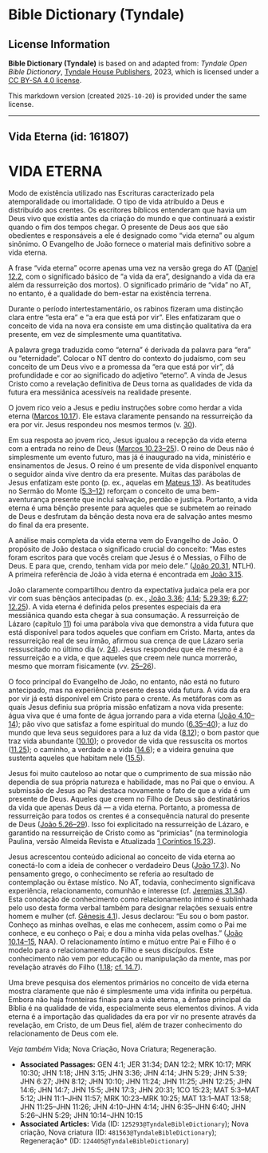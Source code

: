 # Bible Dictionary (Tyndale)

## License Information

**Bible Dictionary (Tyndale)** is based on and adapted from: _Tyndale Open Bible Dictionary_, [Tyndale House Publishers](https://tyndaleopenresources.com/), 2023, which is licensed under a [CC BY-SA 4.0 license](https://creativecommons.org/licenses/by-sa/4.0/legalcode.en).

This markdown version (created `2025-10-20`) is provided under the same license.



--------------------------------

## Vida Eterna (id: 161807)

VIDA ETERNA
===========

Modo de existência utilizado nas Escrituras caracterizado pela atemporalidade ou imortalidade. O tipo de vida atribuído a Deus e distribuído aos crentes. Os escritores bíblicos entenderam que havia um Deus vivo que existia antes da criação do mundo e que continuará a existir quando o fim dos tempos chegar. O presente de Deus aos que são obedientes e responsáveis a ele é designado como “vida eterna” ou algum sinônimo. O Evangelho de João fornece o material mais definitivo sobre a vida eterna.

A frase “vida eterna” ocorre apenas uma vez na versão grega do AT ([Daniel 12\.2](https://ref.ly/Dan12:2), com o significado básico de “a vida da era”, designando a vida da era além da ressurreição dos mortos). O significado primário de “vida” no AT, no entanto, é a qualidade do bem\-estar na existência terrena.

Durante o período intertestamentário, os rabinos fizeram uma distinção clara entre “esta era” e “a era que está por vir”. Eles enfatizaram que o conceito de vida na nova era consiste em uma distinção qualitativa da era presente, em vez de simplesmente uma quantitativa.

A palavra grega traduzida como “eterna” é derivada da palavra para “era” ou “eternidade”. Colocar o NT dentro do contexto do judaísmo, com seu conceito de um Deus vivo e a promessa da “era que está por vir”, dá profundidade e cor ao significado do adjetivo “eterno”. A vinda de Jesus Cristo como a revelação definitiva de Deus torna as qualidades de vida da futura era messiânica acessíveis na realidade presente.

O jovem rico veio a Jesus e pediu instruções sobre como herdar a vida eterna ([Marcos 10\.17](https://ref.ly/Mark10:17)). Ele estava claramente pensando na ressurreição da era por vir. Jesus respondeu nos mesmos termos (v. [30](https://ref.ly/Mark10:30)).

Em sua resposta ao jovem rico, Jesus igualou a recepção da vida eterna com a entrada no reino de Deus ([Marcos 10\.23–25](https://ref.ly/Mark10:23-Mark10:25)). O reino de Deus não é simplesmente um evento futuro, mas já é inaugurado na vida, ministério e ensinamentos de Jesus. O reino é um presente de vida disponível enquanto o seguidor ainda vive dentro da era presente. Muitas das parábolas de Jesus enfatizam este ponto (p. ex., aquelas em [Mateus 13](https://ref.ly/Matt13:1-Matt13:58)). As beatitudes no Sermão do Monte ([5\.3–12](https://ref.ly/Matt5:3-Matt5:12)) reforçam o conceito de uma bem\-aventurança presente que inclui salvação, perdão e justiça. Portanto, a vida eterna é uma bênção presente para aqueles que se submetem ao reinado de Deus e desfrutam da bênção desta nova era de salvação antes mesmo do final da era presente.

A análise mais completa da vida eterna vem do Evangelho de João. O propósito de João destaca o significado crucial do conceito: “Mas estes foram escritos para que vocês creiam que Jesus é o Messias, o Filho de Deus. E para que, crendo, tenham vida por meio dele.” ([João 20\.31](https://ref.ly/John20:31), NTLH). A primeira referência de João à vida eterna é encontrada em [João 3\.15](https://ref.ly/John3:15).

João claramente compartilhou dentro da expectativa judaica pela era por vir com suas bênçãos antecipadas (p. ex., [João 3\.36](https://ref.ly/John3:36); [4\.14](https://ref.ly/John4:14); [5\.29,39](https://ref.ly/John5:29); [6\.27](https://ref.ly/John6:27); [12\.25](https://ref.ly/John12:25)). A vida eterna é definida pelos presentes especiais da era messiânica quando esta chegar à sua consumação. A ressurreição de Lázaro (capítulo [11](https://ref.ly/John11:1-John11:57)) foi uma parábola viva que demonstra a vida futura que está disponível para todos aqueles que confiam em Cristo. Marta, antes da ressurreição real de seu irmão, afirmou sua crença de que Lázaro seria ressuscitado no último dia (v. [24](https://ref.ly/John11:24)). Jesus respondeu que ele mesmo é a ressurreição e a vida, e que aqueles que creem nele nunca morrerão, mesmo que morram fisicamente (vv. [25–26](https://ref.ly/John11:25-John11:26)).

O foco principal do Evangelho de João, no entanto, não está no futuro antecipado, mas na experiência presente dessa vida futura. A vida da era por vir já está disponível em Cristo para o crente. As metáforas com as quais Jesus definiu sua própria missão enfatizam a nova vida presente: água viva que é uma fonte de água jorrando para a vida eterna ([João 4\.10–14](https://ref.ly/John4:10-John4:14)); pão vivo que satisfaz a fome espiritual do mundo ([6\.35–40](https://ref.ly/John6:35-John6:40)); a luz do mundo que leva seus seguidores para a luz da vida ([8\.12](https://ref.ly/John8:12)); o bom pastor que traz vida abundante ([10\.10](https://ref.ly/John10:10)); o provedor de vida que ressuscita os mortos ([11\.25](https://ref.ly/John11:25)); o caminho, a verdade e a vida ([14\.6](https://ref.ly/John14:6)); e a videira genuína que sustenta aqueles que habitam nele ([15\.5](https://ref.ly/John15:5)).

Jesus foi muito cauteloso ao notar que o cumprimento de sua missão não dependia de sua própria natureza e habilidade, mas no Pai que o enviou. A submissão de Jesus ao Pai destaca novamente o fato de que a vida é um presente de Deus. Aqueles que creem no Filho de Deus são destinatários da vida que apenas Deus dá — a vida eterna. Portanto, a promessa de ressurreição para todos os crentes é a consequência natural do presente de Deus ([João 5\.26–29](https://ref.ly/John5:26-John5:29)). Isso foi explicitado na ressurreição de Lázaro, e garantido na ressurreição de Cristo como as “primícias” (na terminologia Paulina, versão Almeida Revista e Atualizada [1 Coríntios 15\.23](https://ref.ly/1Cor15:23)).

Jesus acrescentou conteúdo adicional ao conceito de vida eterna ao conectá\-lo com a ideia de conhecer o verdadeiro Deus ([João 17\.3](https://ref.ly/John17:3)). No pensamento grego, o conhecimento se referia ao resultado de contemplação ou êxtase místico. No AT, todavia, conhecimento significava experiência, relacionamento, comunhão e interesse (cf. [Jeremias 31\.34](https://ref.ly/Jer31:34)). Esta conotação de conhecimento como relacionamento íntimo é sublinhada pelo uso desta forma verbal também para designar relações sexuais entre homem e mulher (cf. [Gênesis 4\.1](https://ref.ly/Gen4:1)). Jesus declarou: “Eu sou o bom pastor. Conheço as minhas ovelhas, e elas me conhecem, assim como o Pai me conhece, e eu conheço o Pai; e dou a minha vida pelas ovelhas.” ([João 10\.14–15](https://ref.ly/John10:14-John10:15), NAA). O relacionamento íntimo e mútuo entre Pai e Filho é o modelo para o relacionamento do Filho e seus discípulos. Este conhecimento não vem por educação ou manipulação da mente, mas por revelação através do Filho ([1\.18](https://ref.ly/John1:18); [cf. 14\.7](https://ref.ly/John14:7)).

Uma breve pesquisa dos elementos primários no conceito de vida eterna mostra claramente que não é simplesmente uma vida infinita ou perpétua. Embora não haja fronteiras finais para a vida eterna, a ênfase principal da Bíblia é na qualidade de vida, especialmente seus elementos divinos. A vida eterna é a importação das qualidades da era por vir no presente através da revelação, em Cristo, de um Deus fiel, além de trazer conhecimento do relacionamento de Deus com ele.

*Veja também* Vida; Nova Criação, Nova Criatura; Regeneração.

* **Associated Passages:** GEN 4:1; JER 31:34; DAN 12:2; MRK 10:17; MRK 10:30; JHN 1:18; JHN 3:15; JHN 3:36; JHN 4:14; JHN 5:29; JHN 5:39; JHN 6:27; JHN 8:12; JHN 10:10; JHN 11:24; JHN 11:25; JHN 12:25; JHN 14:6; JHN 14:7; JHN 15:5; JHN 17:3; JHN 20:31; 1CO 15:23; MAT 5:3–MAT 5:12; JHN 11:1–JHN 11:57; MRK 10:23–MRK 10:25; MAT 13:1–MAT 13:58; JHN 11:25–JHN 11:26; JHN 4:10–JHN 4:14; JHN 6:35–JHN 6:40; JHN 5:26–JHN 5:29; JHN 10:14–JHN 10:15
* **Associated Articles:** Vida (ID: `125293@TyndaleBibleDictionary`); Nova criação, Nova criatura (ID: `481563@TyndaleBibleDictionary`); Regeneração* (ID: `124405@TyndaleBibleDictionary`)

